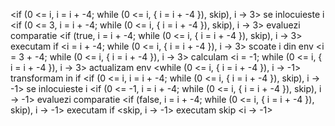 <if (0 <= i, i = i + -4; while (0 <= i, { i = i + -4 }), skip), i → 3>
se inlocuieste i
<if (0 <= 3, i = i + -4; while (0 <= i, { i = i + -4 }), skip), i → 3>
evaluezi comparatie
<if (true, i = i + -4; while (0 <= i, { i = i + -4 }), skip), i → 3>
executam if
<i = i + -4; while (0 <= i, { i = i + -4 }), i → 3>
scoate i din env
<i = 3 + -4; while (0 <= i, { i = i + -4 }), i → 3>
calculam
<i = -1; while (0 <= i, { i = i + -4 }), i → 3>
actualizam env
<while (0 <= i, { i = i + -4 }), i → -1>
transformam in if
<if (0 <= i, i = i + -4; while (0 <= i, { i = i + -4 }), skip), i → -1>
se inlocuieste i
<if (0 <= -1, i = i + -4; while (0 <= i, { i = i + -4 }), skip), i → -1>
evaluezi comparatie
<if (false, i = i + -4; while (0 <= i, { i = i + -4 }), skip), i → -1>
executam if
<skip, i → -1>
executam skip
<i → -1>
